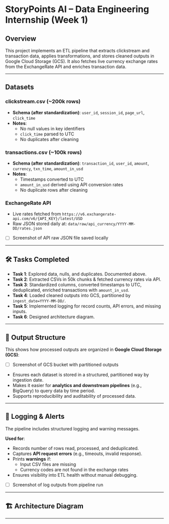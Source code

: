 # StoryPoints AI – Data Engineering Internship (Week 1)

## Overview
This project implements an ETL pipeline that extracts clickstream and transaction data, applies transformations, and stores cleaned outputs in Google Cloud Storage (GCS). It also fetches live currency exchange rates from the ExchangeRate API and enriches transaction data.

---

## Datasets
### clickstream.csv (~200k rows)
- **Schema (after standardization)**: `user_id`, `session_id`, `page_url`, `click_time`  
- **Notes**:  
  - No null values in key identifiers  
  - `click_time` parsed to UTC  
  - No duplicates after cleaning  

### transactions.csv (~100k rows)
- **Schema (after standardization)**: `transaction_id`, `user_id`, `amount`, `currency`, `txn_time`, `amount_in_usd`  
- **Notes**:  
  - Timestamps converted to UTC  
  - `amount_in_usd` derived using API conversion rates  
  - No duplicate rows after cleaning  

### ExchangeRate API
- Live rates fetched from `https://v6.exchangerate-api.com/v6/{API_KEY}/latest/USD`  
- Raw JSON stored daily at: `data/raw/api_currency/YYYY-MM-DD/rates.json`

* [ ] Screenshot of API raw JSON file saved locally

---

## 🛠️ Tasks Completed
- **Task 1**: Explored data, nulls, and duplicates. Documented above.  
- **Task 2**: Extracted CSVs in 50k chunks & fetched currency rates via API.  
- **Task 3**: Standardized columns, converted timestamps to UTC, deduplicated, enriched transactions with `amount_in_usd`.  
- **Task 4**: Loaded cleaned outputs into GCS, partitioned by `ingest_date=YYYY-MM-DD/`.  
- **Task 5**: Implemented logging for record counts, API errors, and missing inputs.  
- **Task 6**: Designed architecture diagram.  

---

## 📂 Output Structure
This shows how processed outputs are organized in **Google Cloud Storage (GCS)**:

* [ ] Screenshot of GCS bucket with partitioned outputs

- Ensures each dataset is stored in a structured, partitioned way by ingestion date.  
- Makes it easier for **analytics and downstream pipelines** (e.g., BigQuery) to query data by time period.  
- Supports reproducibility and auditability of processed data.  


---

## 🔔 Logging & Alerts

The pipeline includes structured logging and warning messages.  

**Used for**:  
- Records number of rows read, processed, and deduplicated.  
- Captures **API request errors** (e.g., timeouts, invalid response).  
- Prints **warnings** if:  
  - Input CSV files are missing  
  - Currency codes are not found in the exchange rates  
- Ensures visibility into ETL health without manual debugging.  


* [ ] Screenshot of log outputs from pipeline run

---

## 🏗️ Architecture Diagram


---

